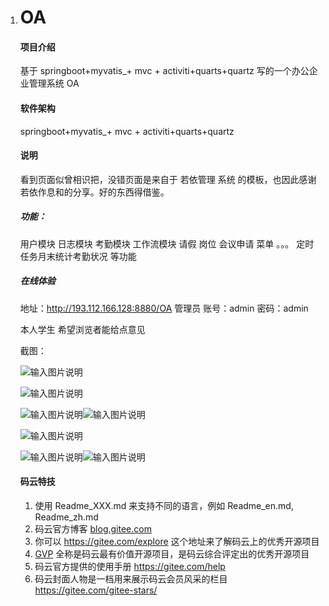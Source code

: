 1. # OA

   #### 项目介绍

   基于 springboot+myvatis_+ mvc + activiti+quarts+quartz 写的一个办公企业管理系统 OA

   #### 软件架构

   springboot+myvatis_+ mvc + activiti+quarts+quartz

   #### 说明

   看到页面似曾相识把，没错页面是来自于 若依管理 系统 的模板，也因此感谢 若依作息和的分享。好的东西得借鉴。

   ##### 功能：

   用户模块 日志模块 考勤模块 工作流模块 请假 岗位 会议申请 菜单 。。。 定时任务月末统计考勤状况 等功能

   ##### 在线体验

   地址：http://193.112.166.128:8880/OA   管理员 账号：admin 密码：admin

   本人学生 希望浏览者能给点意见

   截图：

   ![输入图片说明](https://images.gitee.com/uploads/images/2018/1009/160612_c1838f04_1950427.png)

   ![输入图片说明](https://images.gitee.com/uploads/images/2018/1009/160618_3eb2697c_1950427.png)

   ![输入图片说明](https://images.gitee.com/uploads/images/2018/1009/160623_ebb47b4c_1950427.png)![输入图片说明](https://images.gitee.com/uploads/images/2018/1009/160630_3e20f629_1950427.png)

   ![输入图片说明](https://images.gitee.com/uploads/images/2018/1009/160639_3e04cc7d_1950427.png)

   ![输入图片说明](https://images.gitee.com/uploads/images/2018/1009/160647_06e351a8_1950427.png)![输入图片说明](https://images.gitee.com/uploads/images/2018/1009/160652_86ac4442_1950427.png)

   #### 码云特技

   1. 使用 Readme_XXX.md 来支持不同的语言，例如 Readme_en.md, Readme_zh.md
   2. 码云官方博客 [blog.gitee.com](https://blog.gitee.com/)
   3. 你可以 <https://gitee.com/explore> 这个地址来了解码云上的优秀开源项目
   4. [GVP](https://gitee.com/gvp) 全称是码云最有价值开源项目，是码云综合评定出的优秀开源项目
   5. 码云官方提供的使用手册 <https://gitee.com/help>
   6. 码云封面人物是一档用来展示码云会员风采的栏目 <https://gitee.com/gitee-stars/>
